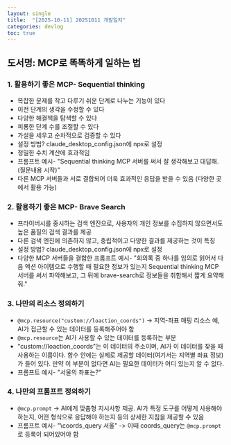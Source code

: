 ```yaml
---
layout: single
title:  "[2025-10-11] 20251011 개발일지"
categories: devlog
toc: true
---
```


## 도서명: MCP로 똑똑하게 일하는 법

### 1. 활용하기 좋은 MCP- Sequential thinking
- 복잡한 문제를 작고 다루기 쉬운 단계로 나누는 기능이 있다
- 이전 단계의 생각을 수정할 수 있다
- 다양한 해결책을 탐색할 수 있다
- 피룡한 단계 수를 조절할 수 있다
- 가설을 세우고 순차적으로 검증할 수 있다
- 설정 방법? claude_desktop_config.json에 npx로 설정
- 정밀한 수치 계산에 효과적임
- 프롬프트 예시- "Sequential thinking MCP 서버를 써서 잘 생각해보고 대답해. (질문내용 시작)"
- 다른 MCP 서버들과 서로 결합되어 더욱 효과적인 응답을 받을 수 있음 (다양한 곳에서 활용 가능)

### 2. 활용하기 좋은 MCP- Brave Search
- 프라이버시를 중시하는 검색 엔진으로, 사용자의 개인 정보를 수집하지 않으면서도 높은 품질의 검색 결과를 제공
- 다른 검색 엔진에 의존하지 않고, 중립적이고 다양한 결과를 제공하는 것이 특징
- 설정 방법? claude_desktop_config.json에 npx로 설정
- 다양한 MCP 서버들을 결합한 프롬프트 예시- "회의록 중 하나를 임의로 읽어서 다음 액션 아이템으로 수행할 때 필요한 정보가 있는지 Sequential thinking MCP 서버를 써서 파악해보고, 그 뒤에 brave-search로 정보들을 취합해서 짧게 요약해줘."

### 3. 나만의 리소스 정의하기
- `@mcp.resource("custom://loaction_coords")` -> 지역-좌표 매핑 리소스 예, AI가 접근할 수 있는 데이터를 등록해주어야 함
- `@mcp.resource`는 AI가 사용할 수 있는 데이터를 등록하는 부분
- "custom://loaction_coords"는 이 데이터의 주소이며, AI가 이 데이터를 찾을 때 사용하는 이름이다. 함수 안에는 실제로 제공할 데이터(여기서는 지역별 좌표 정보)가 들어 있다. 만약 이 부분이 없다면 AI는 필요한 데이터가 어디 있는지 알 수 없다.
- 프롬프트 예시- "서울의 좌표는?"

### 4. 나만의 프롬프트 정의하기
- `@mcp.prompt` -> AI에게 맞춤형 지시사항 제공. AI가 특정 도구를 어떻게 사용해야 하는지, 어떤 형식으로 응답해야 하는지 등의 상세한 지침을 제공할 수 있음
- 프롬프트 예시- "\coords_query 서울" -> 이때 coords_query는 `@mcp.prompt`로 등록이 되어있어야 함
